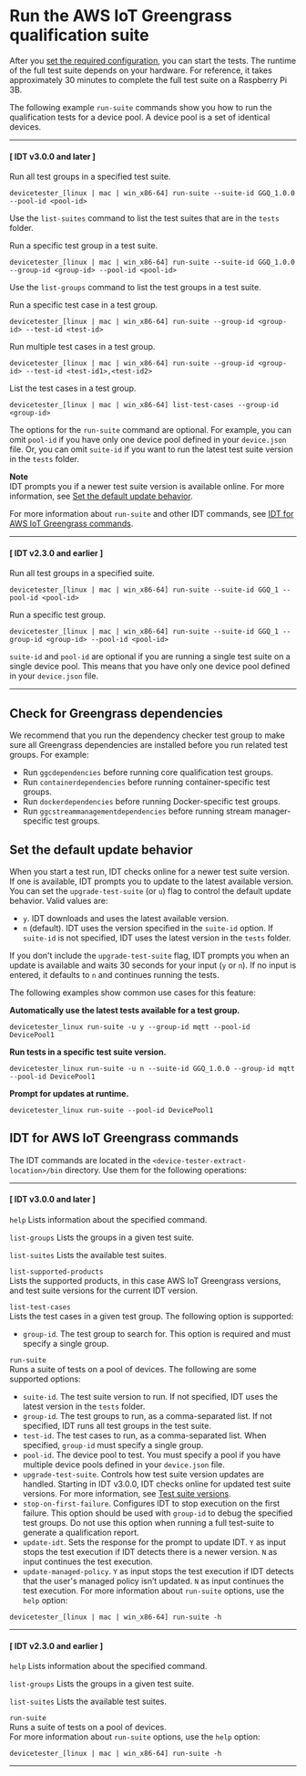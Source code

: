 # Run the AWS IoT Greengrass qualification suite<a name="run-tests"></a>

After you [set the required configuration](set-config.md), you can start the tests\. The runtime of the full test suite depends on your hardware\. For reference, it takes approximately 30 minutes to complete the full test suite on a Raspberry Pi 3B\.

The following example `run-suite` commands show you how to run the qualification tests for a device pool\. A device pool is a set of identical devices\.

------
#### [ IDT v3\.0\.0 and later ]

Run all test groups in a specified test suite\.  

```
devicetester_[linux | mac | win_x86-64] run-suite --suite-id GGQ_1.0.0 --pool-id <pool-id>
```
Use the `list-suites` command to list the test suites that are in the `tests` folder\.

Run a specific test group in a test suite\.  

```
devicetester_[linux | mac | win_x86-64] run-suite --suite-id GGQ_1.0.0 --group-id <group-id> --pool-id <pool-id>
```
Use the `list-groups` command to list the test groups in a test suite\.

Run a specific test case in a test group\.  

```
devicetester_[linux | mac | win_x86-64] run-suite --group-id <group-id> --test-id <test-id>
```

Run multiple test cases in a test group\.  

```
devicetester_[linux | mac | win_x86-64] run-suite --group-id <group-id> --test-id <test-id1>,<test-id2>
```

List the test cases in a test group\.  

```
devicetester_[linux | mac | win_x86-64] list-test-cases --group-id <group-id>
```

The options for the `run-suite` command are optional\. For example, you can omit `pool-id` if you have only one device pool defined in your `device.json` file\. Or, you can omit `suite-id` if you want to run the latest test suite version in the `tests` folder\.

**Note**  
IDT prompts you if a newer test suite version is available online\. For more information, see [Set the default update behavior](#idt-update-behavior)\.

For more information about `run-suite` and other IDT commands, see [IDT for AWS IoT Greengrass commands](#bk-cli)\.

------
#### [ IDT v2\.3\.0 and earlier ]

Run all test groups in a specified suite\.  

```
devicetester_[linux | mac | win_x86-64] run-suite --suite-id GGQ_1 --pool-id <pool-id>
```

Run a specific test group\.  

```
devicetester_[linux | mac | win_x86-64] run-suite --suite-id GGQ_1 --group-id <group-id> --pool-id <pool-id>
```
`suite-id` and `pool-id` are optional if you are running a single test suite on a single device pool\. This means that you have only one device pool defined in your `device.json` file\.

------

## Check for Greengrass dependencies<a name="idt-dependency-checker"></a>

We recommend that you run the dependency checker test group to make sure all Greengrass dependencies are installed before you run related test groups\. For example:
+ Run `ggcdependencies` before running core qualification test groups\.
+ Run `containerdependencies` before running container\-specific test groups\.
+ Run `dockerdependencies` before running Docker\-specific test groups\.
+ Run `ggcstreammanagementdependencies` before running stream manager\-specific test groups\.

## Set the default update behavior<a name="idt-update-behavior"></a>

When you start a test run, IDT checks online for a newer test suite version\. If one is available, IDT prompts you to update to the latest available version\. You can set the `upgrade-test-suite` \(or `u`\) flag to control the default update behavior\. Valid values are:
+ `y`\. IDT downloads and uses the latest available version\.
+ `n` \(default\)\. IDT uses the version specified in the `suite-id` option\. If `suite-id` is not specified, IDT uses the latest version in the `tests` folder\.

If you don't include the `upgrade-test-suite` flag, IDT prompts you when an update is available and waits 30 seconds for your input \(`y` or `n`\)\. If no input is entered, it defaults to `n` and continues running the tests\.

The following examples show common use cases for this feature:

**Automatically use the latest tests available for a test group\.**  

```
devicetester_linux run-suite -u y --group-id mqtt --pool-id DevicePool1
```

**Run tests in a specific test suite version\.**  

```
devicetester_linux run-suite -u n --suite-id GGQ_1.0.0 --group-id mqtt --pool-id DevicePool1
```

**Prompt for updates at runtime\.**  

```
devicetester_linux run-suite --pool-id DevicePool1
```

## IDT for AWS IoT Greengrass commands<a name="bk-cli"></a>

The IDT commands are located in the `<device-tester-extract-location>/bin` directory\. Use them for the following operations:

------
#### [ IDT v3\.0\.0 and later ]

`help`  <a name="idt-command-help"></a>
Lists information about the specified command\.

`list-groups`  <a name="idt-command-list-groups"></a>
Lists the groups in a given test suite\.

`list-suites`  <a name="idt-command-list-suites"></a>
Lists the available test suites\.

`list-supported-products`  
Lists the supported products, in this case AWS IoT Greengrass versions, and test suite versions for the current IDT version\.

`list-test-cases`  
Lists the test cases in a given test group\. The following option is supported:  
+ `group-id`\. The test group to search for\. This option is required and must specify a single group\.

`run-suite`  
Runs a suite of tests on a pool of devices\. The following are some supported options:  
+ `suite-id`\. The test suite version to run\. If not specified, IDT uses the latest version in the `tests` folder\.
+ `group-id`\. The test groups to run, as a comma\-separated list\. If not specified, IDT runs all test groups in the test suite\.
+ `test-id`\. The test cases to run, as a comma\-separated list\. When specified, `group-id` must specify a single group\.
+ `pool-id`\. The device pool to test\. You must specify a pool if you have multiple device pools defined in your `device.json` file\.
+ `upgrade-test-suite`\. Controls how test suite version updates are handled\. Starting in IDT v3\.0\.0, IDT checks online for updated test suite versions\. For more information, see [Test suite versions](idt-gg-qualification.md#idt-test-suite-versions)\.
+ `stop-on-first-failure`\. Configures IDT to stop execution on the first failure\. This option should be used with `group-id` to debug the specified test groups\. Do not use this option when running a full test\-suite to generate a qualification report\.
+ `update-idt`\. Sets the response for the prompt to update IDT\. `Y` as input stops the test execution if IDT detects there is a newer version\. `N` as input continues the test execution\.
+ `update-managed-policy`\. `Y` as input stops the test execution if IDT detects that the user's managed policy isn’t updated\. `N` as input continues the test execution\.
For more information about `run-suite` options, use the `help` option:  

```
devicetester_[linux | mac | win_x86-64] run-suite -h
```

------
#### [ IDT v2\.3\.0 and earlier ]

`help`  <a name="idt-command-help"></a>
Lists information about the specified command\.

`list-groups`  <a name="idt-command-list-groups"></a>
Lists the groups in a given test suite\.

`list-suites`  <a name="idt-command-list-suites"></a>
Lists the available test suites\.

`run-suite`  
Runs a suite of tests on a pool of devices\.  
For more information about `run-suite` options, use the `help` option:  

```
devicetester_[linux | mac | win_x86-64] run-suite -h
```

------
